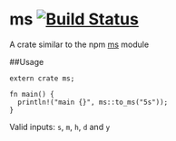 # ms [![Build Status](https://travis-ci.org/mavdi/ms.svg?branch=master)](https://travis-ci.org/mavdi/ms)

A crate similar to the npm [ms] module 

[ms]: https://www.npmjs.org/package/ms

##Usage

```
extern crate ms;

fn main() {
  println!("main {}", ms::to_ms("5s"));
}
```

Valid inputs: ```s```, ```m```, ```h```, ```d``` and ```y```